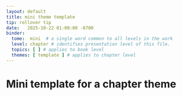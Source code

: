 ```yaml
---
layout: default
title: mini theme template
tip: rollover tip
date:   2025-10-22 01:00:00 -0700
binder:
  tome:  mini  # a single word common to all levels in the work 
  level: chapter # identifies presentation level of this file.
  topics: [ ] # applies to book level
  themes: [ template ] # applies to chapter level
---
```


# Mini template for a chapter theme
